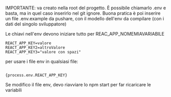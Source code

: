 IMPORTANTE: va creato nella root del progetto.
È possibile chiamarlo .env e basta, ma in quel caso inserirlo nel git ignore.
Buona pratica è poi inserire un file .env.example da pushare, con il modello dell'env da compilare (con i dati del singolo sviluppatore)

Le chiavi nell'env devono iniziare tutto per REAC_APP_NOMEMIAVARIABILE
```JSX
REACT_APP_KEY=valore
REACT_APP_KEY2=altroValore
REACT_APP_KEY3="valore con spazi"

```

per usare i file env in qualsiasi file:
```JSX

{process.env.REACT_APP_KEY}
```

Se modifico il file env, devo riavviare lo npm start per far ricaricare le variabili